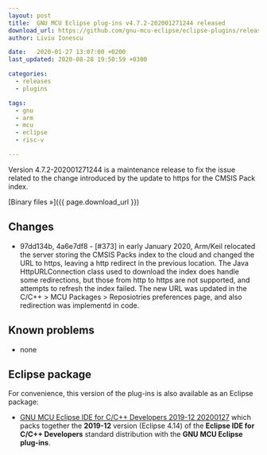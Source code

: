 ```yaml
---
layout: post
title:  GNU MCU Eclipse plug-ins v4.7.2-202001271244 released
download_url: https://github.com/gnu-mcu-eclipse/eclipse-plugins/releases/tag/v4.7.2-202001271244/
author: Liviu Ionescu

date:   2020-01-27 13:07:00 +0200
last_updated: 2020-08-28 19:50:59 +0300

categories:
  - releases
  - plugins

tags:
  - gnu
  - arm
  - mcu
  - eclipse
  - risc-v

---
```


Version 4.7.2-202001271244 is a maintenance release to fix the issue related
to the change introduced by the update to https for the CMSIS Pack index.

[Binary files »]({{ page.download_url }})

## Changes

- 97dd134b, 4a6e7df8 - [#373] in early January 2020, Arm/Keil relocated the
server storing the CMSIS Packs index to the cloud and
changed the URL to https, leaving a http redirect in the previous location.
The Java HttpURLConnection class used to download the
index does handle some redirections, but those from http to https are not
supported, and attempts to refresh
the index failed. The new URL was updated in the
C/C++ > MCU Packages > Reposiotries preferences page, and also redirection
was implementd in code.

## Known problems

- none

## Eclipse package

For convenience, this version of the plug-ins is also available as
an Eclipse package:

- [GNU MCU Eclipse IDE for C/C++ Developers 2019-12 20200127](https://github.com/gnu-mcu-eclipse/org.eclipse.epp.packages/releases/tag/v4.7.2-20200127-2019-12)
which packs together the **2019-12** version (Eclipse 4.14) of the
**Eclipse IDE for C/C++ Developers** standard distribution with the
**GNU MCU Eclipse plug-ins**.
